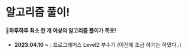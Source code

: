 # 알고리즘 풀이!
#### 🎲하루하루 최소 한 개 이상의 알고리즘 풀이가 목표!

-  **2023.04.10 &#126;** : 프로그래머스 Level2 부수기 (이전에 조금 하기는 하였다..)
